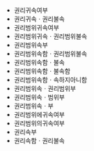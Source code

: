- 권리귀속여부
- 권리귀속ㆍ권리불속
- 권리범위귀속여부
- 권리범위귀속ㆍ권리범위불속
- 권리범위속부
- 권리범위속함ㆍ권리범위불속
- 권리범위속함ㆍ불속
- 권리범위속함ㆍ불속함
- 권리범위속함ㆍ속하지아니함
- 권리범위속ㆍ권리범위부
- 권리범위속ㆍ범위부
- 권리범위속ㆍ부
- 권리범위에귀속여부
- 권리범위의귀속여부
- 권리속부
- 권리속함ㆍ권리불속
